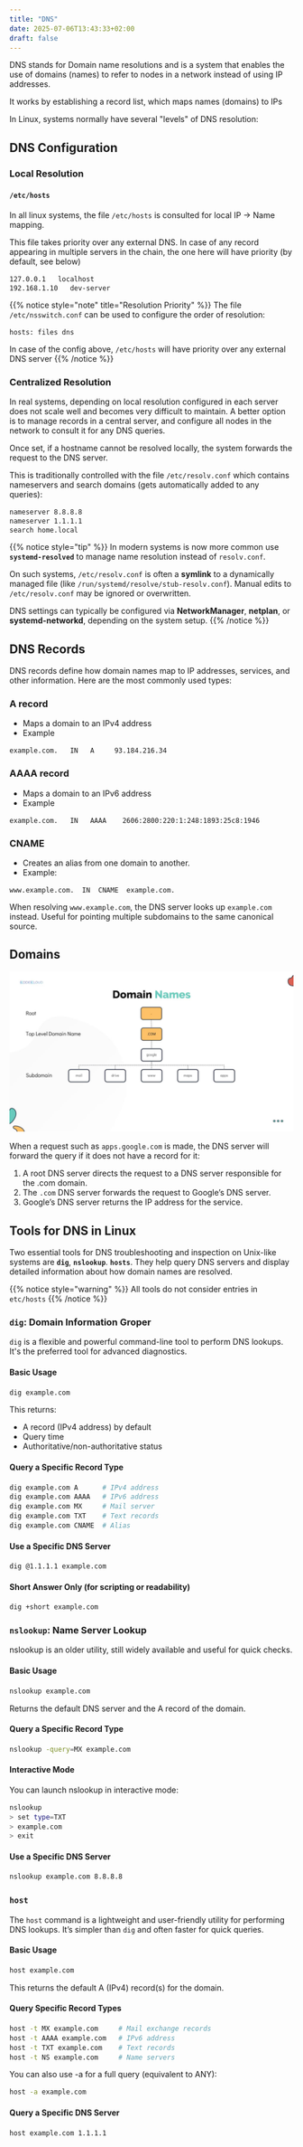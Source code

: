 ```yaml
---
title: "DNS"
date: 2025-07-06T13:43:33+02:00
draft: false
---
```


DNS stands for Domain name resolutions and is a system that enables the use of domains (names) to refer to nodes in a network instead of using IP addresses. 

It works by establishing a record list, which maps names (domains) to IPs

In Linux, systems normally have several "levels" of DNS resolution:

## DNS Configuration

### Local Resolution

#### `/etc/hosts`

In all linux systems, the file `/etc/hosts` is consulted for local IP -> Name mapping.

This file takes priority over any external DNS. In case of any record appearing in multiple servers in the chain, the one here will have priority (by default, see below)

```text
127.0.0.1   localhost
192.168.1.10   dev-server
```

{{% notice style="note" title="Resolution Priority" %}}
The file `/etc/nsswitch.conf` can be used to configure the order of resolution:

```text
hosts: files dns
```

In case of the config above, `/etc/hosts` will have priority over any external DNS server
{{% /notice %}}


### Centralized Resolution

In real systems, depending on local resolution configured in each server does not scale well and becomes very difficult to maintain. A better option is to manage records in a central server, and configure all nodes in the network to consult it for any DNS queries. 

Once set, if a hostname cannot be resolved locally, the system forwards the request to the DNS server.

This is traditionally controlled with the file `/etc/resolv.conf` which contains nameservers and search domains (gets automatically added to any queries):

```text
nameserver 8.8.8.8
nameserver 1.1.1.1
search home.local
```

{{% notice style="tip" %}}
In modern systems is now more common use **`systemd-resolved`** to manage name resolution instead of `resolv.conf`.

On such systems, `/etc/resolv.conf` is often a **symlink** to a dynamically managed file (like `/run/systemd/resolve/stub-resolv.conf`). Manual edits to `/etc/resolv.conf` may be ignored or overwritten. 

DNS settings can typically be configured via **NetworkManager**, **netplan**, or **systemd-networkd**, depending on the system setup.
{{% /notice %}}


## DNS Records

DNS records define how domain names map to IP addresses, services, and other information. Here are the most commonly used types:

### A record

- Maps a domain to an IPv4 address
- Example

```text
example.com.   IN   A     93.184.216.34
```

### AAAA record

- Maps a domain to an IPv6 address
- Example

```text
example.com.   IN   AAAA    2606:2800:220:1:248:1893:25c8:1946
```

### CNAME

- Creates an alias from one domain to another.
- Example:
 
```text
www.example.com.  IN  CNAME  example.com.
```
When resolving `www.example.com`, the DNS server looks up `example.com` instead. Useful for pointing multiple subdomains to the same canonical source.

## Domains

![](/images/Linux/domains.jpg)

When a request such as `apps.google.com` is made, the DNS server will forward the query if it does not have a record for it:

1. A root DNS server directs the request to a DNS server responsible for the .com domain.
2. The `.com` DNS server forwards the request to Google’s DNS server.
3. Google’s DNS server returns the IP address for the service.

## Tools for DNS in Linux

Two essential tools for DNS troubleshooting and inspection on Unix-like systems are **`dig`**, **`nslookup`**. **`hosts`**. They help query DNS servers and display detailed information about how domain names are resolved.

{{% notice style="warning" %}}
All tools do not consider entries in `etc/hosts`
{{% /notice %}}


### `dig`: Domain Information Groper

`dig` is a flexible and powerful command-line tool to perform DNS lookups. It's the preferred tool for advanced diagnostics.

#### Basic Usage

```bash
dig example.com
```

This returns:
- A record (IPv4 address) by default
- Query time
- Authoritative/non-authoritative status

#### Query a Specific Record Type

```bash
dig example.com A      # IPv4 address
dig example.com AAAA   # IPv6 address
dig example.com MX     # Mail server
dig example.com TXT    # Text records
dig example.com CNAME  # Alias
```

#### Use a Specific DNS Server

```bash
dig @1.1.1.1 example.com
```


#### Short Answer Only (for scripting or readability)

```bash
dig +short example.com
```


### `nslookup`: Name Server Lookup

nslookup is an older utility, still widely available and useful for quick checks.

#### Basic Usage

```bash
nslookup example.com

```
Returns the default DNS server and the A record of the domain.

#### Query a Specific Record Type

```bash
nslookup -query=MX example.com
```

#### Interactive Mode

You can launch nslookup in interactive mode:

```bash
nslookup
> set type=TXT
> example.com
> exit
```

#### Use a Specific DNS Server

```bash
nslookup example.com 8.8.8.8
```

### `host`

The `host` command is a lightweight and user-friendly utility for performing DNS lookups. It’s simpler than `dig` and often faster for quick queries.

#### Basic Usage

```bash
host example.com
```

This returns the default A (IPv4) record(s) for the domain.


#### Query Specific Record Types

```bash
host -t MX example.com     # Mail exchange records
host -t AAAA example.com   # IPv6 address
host -t TXT example.com    # Text records
host -t NS example.com     # Name servers
```

You can also use -a for a full query (equivalent to ANY):

```bash
host -a example.com
```

#### Query a Specific DNS Server

```bash
host example.com 1.1.1.1
```

